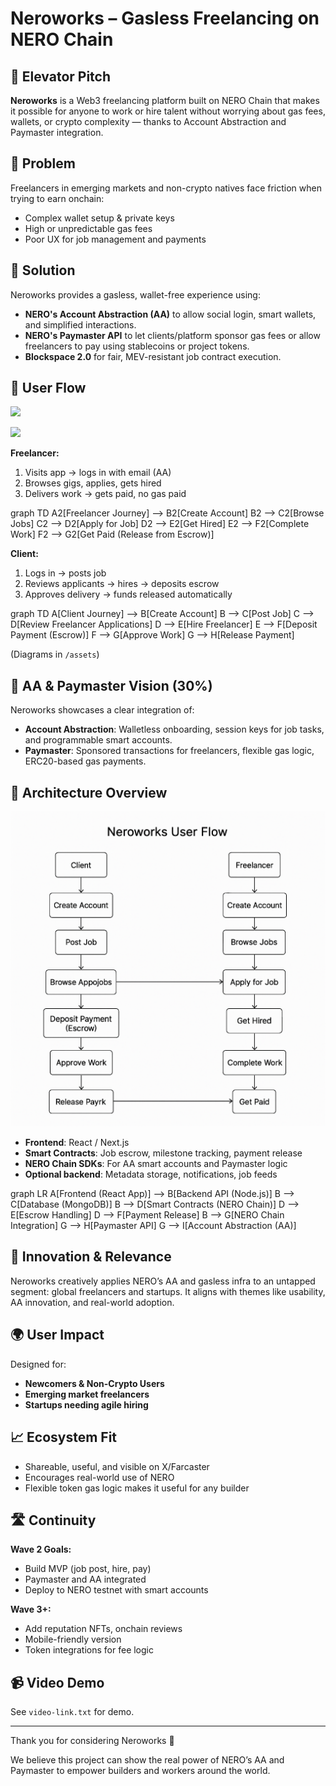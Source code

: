 # Neroworks – Gasless Freelancing on NERO Chain

## 🚀 Elevator Pitch
**Neroworks** is a Web3 freelancing platform built on NERO Chain that makes it possible for anyone to work or hire talent without worrying about gas fees, wallets, or crypto complexity — thanks to Account Abstraction and Paymaster integration.

## 🎯 Problem
Freelancers in emerging markets and non-crypto natives face friction when trying to earn onchain:
- Complex wallet setup & private keys
- High or unpredictable gas fees
- Poor UX for job management and payments

## 🌟 Solution
Neroworks provides a gasless, wallet-free experience using:
- **NERO's Account Abstraction (AA)** to allow social login, smart wallets, and simplified interactions.
- **NERO's Paymaster API** to let clients/platform sponsor gas fees or allow freelancers to pay using stablecoins or project tokens.
- **Blockspace 2.0** for fair, MEV-resistant job contract execution.

## 👥 User Flow

[![](https://mermaid.ink/img/pako:eNqVVF1v2jAU_SuWn2mVACEhb4wxiW0tqHSaNiFVJr6hHv6IbGddB_nvc0JghLCivdm-555z7r22tzhRFHCMQb9nZK2JWMqlROjLYvKwQLvdzY3aoo-zdwsUo0wZa1rB0Xz-eToePU5n9yXI5CvBLsDmo293k_vHEiLIBsxepmIuEbsWkYYE2E8w57DJYvww-1oiuEo2QJ9Wr3uuRn6hHHhXWzi4sjX6MraukmQZZ2CerNrTHvQq-SMqVfpC8KRIDRyIOeE5xs6tgbQVqA35W2qqVWMw23KJkLGayTViFM0_NU4kEdA4eCGcgx1RqsGYRkQrXkGLk4lco7fM8iY_BZNollmmZOM8cb2UdkrRhyaDscTm5kS3MZFr-j_Uqk2ZagBOZAK6Hcu0creX8Lc9HPr9f_IpV8QiIlQu7dv8x_leEyibqV7aZbg3wbKzhv5T3jIBzoLIage4g9eaURxbnUMHC9CClFtcuVli-wzu0uDYLSnRmyVeysLlZER-V0oc0rTK1884Tgk3bpdnlFiof44jBCQFPS4N4TjoVRQ43uJfbhfeRmE_Gvph6A2GXuSCrzj2e8FtNwqDIPK73d6wFwyKDv5diXoOH3ie5_tRf-gNun2XAZRZpe_2_1b1fRV_AAxMhdg?type=png)](https://mermaid.live/edit#pako:eNqVVF1v2jAU_SuWn2mVACEhb4wxiW0tqHSaNiFVJr6hHv6IbGddB_nvc0JghLCivdm-555z7r22tzhRFHCMQb9nZK2JWMqlROjLYvKwQLvdzY3aoo-zdwsUo0wZa1rB0Xz-eToePU5n9yXI5CvBLsDmo293k_vHEiLIBsxepmIuEbsWkYYE2E8w57DJYvww-1oiuEo2QJ9Wr3uuRn6hHHhXWzi4sjX6MraukmQZZ2CerNrTHvQq-SMqVfpC8KRIDRyIOeE5xs6tgbQVqA35W2qqVWMw23KJkLGayTViFM0_NU4kEdA4eCGcgx1RqsGYRkQrXkGLk4lco7fM8iY_BZNollmmZOM8cb2UdkrRhyaDscTm5kS3MZFr-j_Uqk2ZagBOZAK6Hcu0creX8Lc9HPr9f_IpV8QiIlQu7dv8x_leEyibqV7aZbg3wbKzhv5T3jIBzoLIage4g9eaURxbnUMHC9CClFtcuVli-wzu0uDYLSnRmyVeysLlZER-V0oc0rTK1884Tgk3bpdnlFiof44jBCQFPS4N4TjoVRQ43uJfbhfeRmE_Gvph6A2GXuSCrzj2e8FtNwqDIPK73d6wFwyKDv5diXoOH3ie5_tRf-gNun2XAZRZpe_2_1b1fRV_AAxMhdg)

[![](https://mermaid.ink/img/pako:eNqVlF1v2jAUhv-K5eu0SsLSfNwxxiS2taDSadqEVJn4hHo4dmQ761rIf58TAiOEFe0u9nn8vufD8QankgJOMKgPjKwUyRdiIRD6Oh_fz9F2e3UlN-jT9P0cJaiQ2uhecDibfZmMhg-T6V0N6XKZszPYbPj9dnz3UCM5WYPe2TTKNbHtCSlIgf0CfYqN56P76bea4DJdA31cvuy0OucraeFtm8I-K9PS59m2SlIUnIF-NHInu_dr7A9UJtWZ4FGRCjgQfaRziJ2mBsI0UB_5W2qmZGcwm_oTIW0UEyvEKJp97uwIkkNn45lwDmZIqQKtOxEleYNWRxO5JG-Y4V19CjpVrDBMis5-anspzISij10FbYgp9ZFvZyKX_H_KZV8yUwCciBRUP1YoaW8v4W_nsO_3_9lnXBKDSC5LYd7WP8z3kkHdTPncL8P-E6w4aeg_7Q3LwaaQF20G2MErxShOjCrBwTmonNRL3GSzwOYJ7KXBif2kRK0XeCEqe6Yg4oeU-f6YkuXqCScZ4dquyoISA-3LcUBAUFCjOiGcBI0CTjb4t12E11H4Loq9MHRvYjcaOPgFJ94guPajMAgiz_cH8SC4qRz82ni6lg9c1_W82HdjP4pDBwNlRqrb3bPVvF7VH4yPha8?type=png)](https://mermaid.live/edit#pako:eNqVlF1v2jAUhv-K5eu0SsLSfNwxxiS2taDSadqEVJn4hHo4dmQ761rIf58TAiOEFe0u9nn8vufD8QankgJOMKgPjKwUyRdiIRD6Oh_fz9F2e3UlN-jT9P0cJaiQ2uhecDibfZmMhg-T6V0N6XKZszPYbPj9dnz3UCM5WYPe2TTKNbHtCSlIgf0CfYqN56P76bea4DJdA31cvuy0OucraeFtm8I-K9PS59m2SlIUnIF-NHInu_dr7A9UJtWZ4FGRCjgQfaRziJ2mBsI0UB_5W2qmZGcwm_oTIW0UEyvEKJp97uwIkkNn45lwDmZIqQKtOxEleYNWRxO5JG-Y4V19CjpVrDBMis5-anspzISij10FbYgp9ZFvZyKX_H_KZV8yUwCciBRUP1YoaW8v4W_nsO_3_9lnXBKDSC5LYd7WP8z3kkHdTPncL8P-E6w4aeg_7Q3LwaaQF20G2MErxShOjCrBwTmonNRL3GSzwOYJ7KXBif2kRK0XeCEqe6Yg4oeU-f6YkuXqCScZ4dquyoISA-3LcUBAUFCjOiGcBI0CTjb4t12E11H4Loq9MHRvYjcaOPgFJ94guPajMAgiz_cH8SC4qRz82ni6lg9c1_W82HdjP4pDBwNlRqrb3bPVvF7VH4yPha8)

**Freelancer:**
1. Visits app → logs in with email (AA)
2. Browses gigs, applies, gets hired
3. Delivers work → gets paid, no gas paid

graph TD
    A2[Freelancer Journey] --> B2[Create Account]
    B2 --> C2[Browse Jobs]
    C2 --> D2[Apply for Job]
    D2 --> E2[Get Hired]
    E2 --> F2[Complete Work]
    F2 --> G2[Get Paid (Release from Escrow)]


**Client:**
1. Logs in → posts job
2. Reviews applicants → hires → deposits escrow
3. Approves delivery → funds released automatically

graph TD
    A[Client Journey] --> B[Create Account]
    B --> C[Post Job]
    C --> D[Review Freelancer Applications]
    D --> E[Hire Freelancer]
    E --> F[Deposit Payment (Escrow)]
    F --> G[Approve Work]
    G --> H[Release Payment]




(Diagrams in `/assets`)

## 🧠 AA & Paymaster Vision (30%)
Neroworks showcases a clear integration of:
- **Account Abstraction**: Walletless onboarding, session keys for job tasks, and programmable smart accounts.
- **Paymaster**: Sponsored transactions for freelancers, flexible gas logic, ERC20-based gas payments.

## 🧩 Architecture Overview
![Architecture Diagram](assets/architecture.png)

- **Frontend**: React / Next.js
- **Smart Contracts**: Job escrow, milestone tracking, payment release
- **NERO Chain SDKs**: For AA smart accounts and Paymaster logic
- **Optional backend**: Metadata storage, notifications, job feeds

graph LR
    A[Frontend (React App)] --> B[Backend API (Node.js)]
    B --> C[Database (MongoDB)]
    B --> D[Smart Contracts (NERO Chain)]
    D --> E[Escrow Handling]
    D --> F[Payment Release]
    B --> G[NERO Chain Integration]
    G --> H[Paymaster API]
    G --> I[Account Abstraction (AA)]


## 🎨 Innovation & Relevance 
Neroworks creatively applies NERO’s AA and gasless infra to an untapped segment: global freelancers and startups. It aligns with themes like usability, AA innovation, and real-world adoption.

## 🌍 User Impact 
Designed for:
- **Newcomers & Non-Crypto Users**
- **Emerging market freelancers**
- **Startups needing agile hiring**

## 📈 Ecosystem Fit 
- Shareable, useful, and visible on X/Farcaster
- Encourages real-world use of NERO
- Flexible token gas logic makes it useful for any builder

## 🛣️ Continuity 
**Wave 2 Goals:**
- Build MVP (job post, hire, pay)
- Paymaster and AA integrated
- Deploy to NERO testnet with smart accounts

**Wave 3+:**
- Add reputation NFTs, onchain reviews
- Mobile-friendly version
- Token integrations for fee logic


## 📹 Video Demo
See `video-link.txt` for demo.

---

Thank you for considering Neroworks 🙌

We believe this project can show the real power of NERO’s AA and Paymaster to empower builders and workers around the world.

